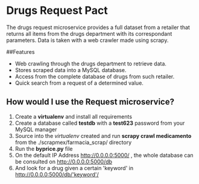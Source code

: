 # Drugs Request Pact

The drugs request microservice provides a full dataset from a retailer that returns all items from the drugs department with its correspondant parameters. Data is taken with a web crawler made using scrapy. 

##Features

+ Web crawling through the drugs department to retrieve data.
+ Stores scraped data into a MySQL database.
+ Access from the complete database of drugs from such retailer.
+ Quick search from a request of a determined value.

## How would I use the Request microservice?

1. Create a **virtualenv** and install all requirements
2. Create a database called __testdb__ with a __test623__ password from your MySQL manager
2. Source into the *virtualenv* created and run __scrapy crawl medicamento__ from the ./scrapmex/farmacia_scrap/ directory
2. Run the **byprice.py** file 
3. On the default IP Address http://0.0.0.0:5000/ , the whole database can be consulted on http://0.0.0.0:5000/db 
5. And look for a drug given a certain 'keyword' in http://0.0.0.0:5000/db/'keyword'/


